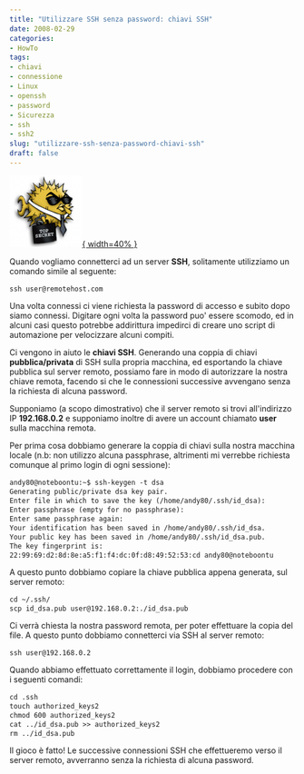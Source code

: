 ```yaml
---
title: "Utilizzare SSH senza password: chiavi SSH"
date: 2008-02-29
categories: 
- HowTo
tags: 
- chiavi
- connessione
- Linux
- openssh
- password
- Sicurezza
- ssh
- ssh2
slug: "utilizzare-ssh-senza-password-chiavi-ssh"
draft: false
---
```


[![openssh\_logo](openssh_logo.thumbnail.png){ width=40% }](openssh_logo.thumbnail.png)

Quando vogliamo connetterci ad un server **SSH**, solitamente utilizziamo un
comando simile al seguente:

```shell
ssh user@remotehost.com  
```

Una volta connessi ci viene richiesta la password di accesso e subito
dopo siamo connessi. Digitare ogni volta la password puo' essere
scomodo, ed in alcuni casi questo potrebbe addirittura impedirci di
creare uno script di automazione per velocizzare alcuni compiti.

Ci vengono in aiuto le **chiavi SSH**. Generando una coppia di chiavi
**pubblica/privata** di SSH sulla propria macchina, ed esportando la
chiave pubblica sul server remoto, possiamo fare in modo di autorizzare
la nostra chiave remota, facendo si che le connessioni successive
avvengano senza la richiesta di alcuna password.

Supponiamo (a scopo dimostrativo) che il server remoto si trovi
all'indirizzo IP **192.168.0.2** e supponiamo inoltre di avere un
account chiamato **user** sulla macchina remota.

Per prima cosa dobbiamo generare la coppia di chiavi sulla nostra
macchina locale (n.b: non utilizzo alcuna passphrase, altrimenti mi
verrebbe richiesta comunque al primo login di ogni sessione):

```shell
andy80@noteboontu:~$ ssh-keygen -t dsa  
Generating public/private dsa key pair.  
Enter file in which to save the key (/home/andy80/.ssh/id_dsa):  
Enter passphrase (empty for no passphrase):  
Enter same passphrase again:  
Your identification has been saved in /home/andy80/.ssh/id_dsa.  
Your public key has been saved in /home/andy80/.ssh/id_dsa.pub.  
The key fingerprint is:  
22:99:69:d2:8d:8e:a5:f1:f4:dc:0f:d8:49:52:53:cd andy80@noteboontu  
```

A questo punto dobbiamo copiare la chiave pubblica appena generata, sul
server remoto:

```shell
cd ~/.ssh/  
scp id_dsa.pub user@192.168.0.2:./id_dsa.pub  
```

Ci verrà chiesta la nostra password remota, per poter effettuare la
copia del file. A questo punto dobbiamo connetterci via SSH al server
remoto:

```shell
ssh user@192.168.0.2  
```

Quando abbiamo effettuato correttamente il login, dobbiamo procedere con
i seguenti comandi:

```shell
cd .ssh  
touch authorized_keys2  
chmod 600 authorized_keys2  
cat ../id_dsa.pub >> authorized_keys2  
rm ../id_dsa.pub
```

Il gioco è fatto! Le successive connessioni SSH che effettueremo verso
il server remoto, avverranno senza la richiesta di alcuna password.


